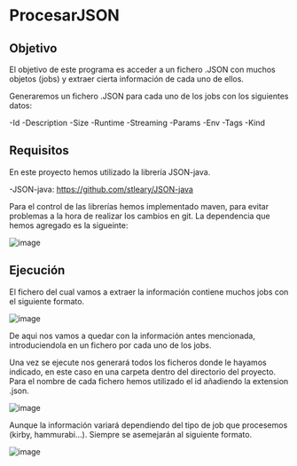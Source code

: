 # ProcesarJSON

## Objetivo

El objetivo de este programa es acceder a un fichero .JSON con muchos objetos (jobs) y extraer cierta información de cada uno de ellos.

Generaremos un fichero .JSON para cada uno de los jobs con los siguientes datos:

  -Id
  -Description
  -Size
  -Runtime
  -Streaming
  -Params
  -Env
  -Tags
  -Kind
  
  ## Requisitos
  
  En este proyecto hemos utilizado la librería JSON-java.
  
  -JSON-java: https://github.com/stleary/JSON-java
  
  Para el control de las librerías hemos implementado maven, para evitar problemas a la hora de realizar los cambios en git. La dependencia que hemos agregado es la sigueinte:
  
  ![image](https://user-images.githubusercontent.com/81249604/116520098-8e5d2680-a8d2-11eb-874b-d9bf1a46f62c.png)
  
  ## Ejecución
  
  El fichero del cual vamos a extraer la información contiene muchos jobs con el siguiente formato.
  
  ![image](https://user-images.githubusercontent.com/81249604/116520769-70dc8c80-a8d3-11eb-9d94-b53125b43489.png)
  
  De aqui nos vamos a quedar con la información antes mencionada, introduciendola en un fichero por cada uno de los jobs.
  
  Una vez se ejecute nos generará todos los ficheros donde le hayamos indicado, en este caso en una carpeta dentro del directorio del proyecto. Para el nombre de cada fichero    hemos utilizado el id añadiendo la extension .json.

  ![image](https://user-images.githubusercontent.com/81249604/116521163-e8122080-a8d3-11eb-88a7-aaa2acae0fbd.png)
  
  Aunque la información variará dependiendo del tipo de job que procesemos (kirby, hammurabi...). Siempre se asemejarán al siguiente formato.

  ![image](https://user-images.githubusercontent.com/81249604/116521368-2b6c8f00-a8d4-11eb-8bd9-6ca917d33189.png)

 
  

